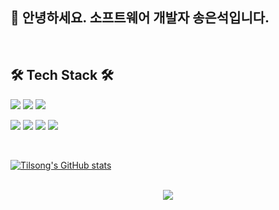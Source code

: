 ## 👋 안녕하세요. 소프트웨어 개발자 송은석입니다.

<br>

<!--### 📜 Blog: [https://velog.io/@tilsong](https://velog.io/@tilsong)
### 📚 Team Project: [Directors](https://github.com/tilsong/directors)-->

## 🛠 Tech Stack 🛠

<img src="https://img.shields.io/badge/Java-red?style=flat-square&logo=Java&logoColor=white"/> <img src="https://img.shields.io/badge/spring-brightgreen?style=flat-square&logo=Spring&logoColor=white"/> <img src="https://img.shields.io/badge/Mysql-E6B91E?style=flat-square&logo=MySql&logoColor=white"/>
  
<img src="https://img.shields.io/badge/Javascript-ffb13b?style=flat-square&logo=Javascript&logoColor=white"/>  <img src="https://img.shields.io/badge/NodeJs-339933?style=flat-square&logo=NodeJs&logoColor=green"/> <img src="https://img.shields.io/badge/React-61DAFB?style=flat-square&logo=React&logoColor=white"/> <img src="https://img.shields.io/badge/Vue.js-black?style=flat-square&logo=Vue.js&logoColor=#4FC08D"/> 

<br>

[![Tilsong's GitHub stats](https://github-readme-stats.vercel.app/api?username=tilsong)](https://github.com/tilsong/github-readme-stats)


<br>
<div align="center">
	<a href="https://hits.seeyoufarm.com">
		<img src="https://hits.seeyoufarm.com/api/count/incr/badge.svg?url=https%3A%2F%2Fgithub.com%2Ftilsong&count_bg=%233D94C8&title_bg=%23555555&icon=&icon_color=%23E7E7E7&title=hits&edge_flat=false"/>
	</a>
</div>


<!--
**tilsong/tilsong** is a ✨ _special_ ✨ repository because its `README.md` (this file) appears on your GitHub profile.

Here are some ideas to get you started:

- 🔭 I’m currently working on ...
- 🌱 I’m currently learning ...
- 👯 I’m looking to collaborate on ...
- 🤔 I’m looking for help with ...
- 💬 Ask me about ...
- 📫 How to reach me: ...
- 😄 Pronouns: ...
- ⚡ Fun fact: ...
-->

